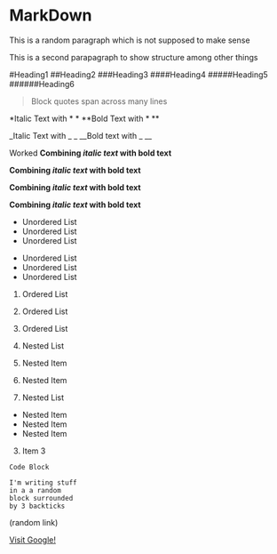 # MarkDown

This is a random paragraph
which is not supposed to make
sense

This is a second parapagraph
to show structure
among other things

#Heading1
##Heading2
###Heading3
####Heading4
#####Heading5
######Heading6

>Block quotes
span across
many lines

*Italic Text with * *
**Bold Text with * **

_Italic Text with _ _
__Bold text with _ __

Worked
**Combining *italic text* with bold text**

__Combining _italic text_ with bold text__

**Combining _italic text_ with bold text**

__Combining *italic text* with bold text__

- Unordered List
- Unordered List
- Unordered List

* Unordered List
* Unordered List
* Unordered List

1. Ordered List
2. Ordered List
3. Ordered List

1. Nested List
  1. Nested Item
  2. Nested Item
2. Nested List
  * Nested Item
  * Nested Item
  * Nested Item
3. Item 3

`Code Block`

```
I'm writing stuff
in a a random
block surrounded
by 3 backticks
```

(random link)

[Visit Google!](http://www.google.com)
